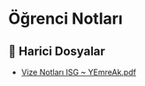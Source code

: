 # Öğrenci Notları


<!--Index-->

## 📂 Harici Dosyalar

- [Vize Notları ISG ~ YEmreAk.pdf](./Vize%20Notlar%C4%B1%20ISG%20~%20YEmreAk.pdf)


<!--Index-->

